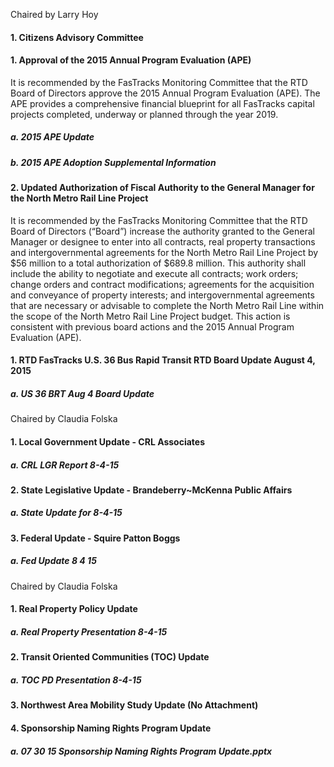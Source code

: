 Chaired by Larry Hoy

#### 1. Citizens Advisory Committee

#### 1. Approval of the 2015 Annual Program Evaluation (APE)

It is recommended by the FasTracks Monitoring Committee that the RTD Board of Directors approve the 2015 Annual Program Evaluation (APE). The APE provides a comprehensive financial blueprint for all FasTracks capital projects completed, underway or planned through the year 2019.

##### a. 2015 APE Update

##### b. 2015 APE Adoption Supplemental Information

#### 2. Updated Authorization of Fiscal Authority to the General Manager for the North Metro Rail Line Project

It is recommended by the FasTracks Monitoring Committee that the RTD Board of Directors (“Board”) increase the authority granted to the General Manager or designee to enter into all contracts, real property transactions and intergovernmental agreements for the North Metro Rail Line Project by $56 million to a total authorization of $689.8 million. This authority shall include the ability to negotiate and execute all contracts; work orders; change orders and contract modifications; agreements for the acquisition and conveyance of property interests; and intergovernmental agreements that are necessary or advisable to complete the North Metro Rail Line within the scope of the North Metro Rail Line Project budget. This action is consistent with previous board actions and the 2015 Annual Program Evaluation (APE).

#### 1. RTD FasTracks U.S. 36 Bus Rapid Transit RTD Board Update August 4, 2015

##### a. US 36 BRT Aug 4 Board Update

Chaired by Claudia Folska

#### 1. Local Government Update - CRL Associates

##### a. CRL LGR Report 8-4-15

#### 2. State Legislative Update - Brandeberry~McKenna Public Affairs

##### a. State Update for 8-4-15

#### 3. Federal Update - Squire Patton Boggs

##### a. Fed Update 8 4 15

Chaired by Claudia Folska

#### 1. Real Property Policy Update

##### a. Real Property Presentation 8-4-15

#### 2. Transit Oriented Communities (TOC) Update

##### a. TOC PD Presentation 8-4-15

#### 3. Northwest Area Mobility Study Update (No Attachment)

#### 4. Sponsorship Naming Rights Program Update

##### a. 07 30 15 Sponsorship Naming Rights Program Update.pptx